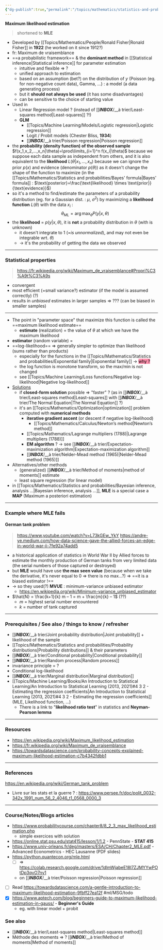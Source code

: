 ```yaml
---
{"dg-publish":true,"permalink":"/topics/mathematics/statistics-and-probabilities/maximum-likelihood-estimation/","dgHomeLink":true,"dgPassFrontmatter":false}
---
```



**Maximum likelihood estimation**
> shortened to **MLE**
- Developed by [[Topics/Mathematics/People/Ronald Fisher|Ronald Fisher]] in **1922** (he worked on it since 1912?)
- fr: Maximum de vraisemblance
- ==a probabilistic framework== & the **dominant method** in [[Statistical inference|Statistical inference]] for parameter estimation
	- intuitive and flexible => ?
	- unified approach to estimation
	- based on an assumption (bet?) on the distribution of $y$ (Poisson (eg. for non-negative count data), Gamma, …) : a model (a data generating process)
	- but it **should not always be used** (it has some disadvantages)
	- can be sensitive to the choice of starting value
- Used in
	- Linear Regression model ? (instead of [[___INBOX___/__à trier/Least-squares method|Least-squares]] ?!)
	- **GLM**
		- [[Topics/Machine Learning/Models/Logistic regression|Logistic regression]]
		- Logit / Probit models (Chester Bliss, **1934**)
		- [[___INBOX___/__à trier/Poisson regression|Poisson regression]]
- the **probability (density function) of the observed sample** $f(x_1,x_2,…,x_n|\theta)=\prod\limits_{i=1}^n f(x_i|\theta)$ because we suppose each data sample as independent from others, and it is also equivalent to the **likelihood** $L(\theta|x_1,...,x_n)$ because we can ignore the prior $p(x)$ and evidence (denominator $p(\theta)$) as it doesn't change the shape of the function to maximize (in the [[Topics/Mathematics/Statistics and probabilities/Bayes' formula|Bayes' formula]] : $\text{posterior}=\frac{\text{likelihood} \times \text{prior}}{\text{evidence}}$)
- so it's a method to find/estimate the parameters of a probability distribution (eg. for a Gaussian dist. : $\mu$, $\sigma^2$) by maximizing a **likelihood function** $L(\theta)$ with the data $x_i$ :
$$\theta_{ML}=\operatorname*{arg\,max}_\theta P(y|x,\theta)$$
- the **likelihood** = $p(y|x,\theta)$, it is **not** a probability distribution in $\theta$ (with is unknown)
	- it doesn't integrate to 1 (=*is unnormalized*), and may not even be integrable wrt. $\theta$)
	- -> it's the probability of getting the data we observed

---
### Statistical properties
> https://fr.wikipedia.org/wiki/Maximum_de_vraisemblance#Propri%C3%A9t%C3%A9s
- convergent
- most efficient (=small variance?) estimator (if the model is assumed correctly) (?)
- results in *unbiased* estimates in larger samples => ??? (can be biased in smaller samples)

---
- The point in "parameter space" that maximize this function is called the ==maximum likelihood estimate==
	- **estimate** (realization) = the value of $\theta$ at which we have the maximum likelihood
- **estimator** (random variable) = 
- ==log-likelihood== => generally simpler to optimize than likelihood (sums rather than products)
	- especially for the functions in the [[Topics/Mathematics/Statistics and probabilities/Exponential family|Exponential family]] → <mark style="background: #FF5582A6;">why ?</mark>
	- the log function is monotone transform, so the max/min is not changed
	- see [[Topics/Machine Learning/Loss functions/Negative log-likelihood|Negative log-likelihood]]
- <u>Solutions</u>
	- if **closed-form solution** possible => "faster" ? (as in [[___INBOX___/__à trier/Least-squares method|Least-squares]] with [[___INBOX___/__à trier/The Normal Equation|The Normal Equation]] ?)
	- it's an [[Topics/Mathematics/Optimization|optimization]] problem computed with **numerical methods**
		- **iterative gradient ascent** (or descent if negative log-likelihood)
			- [[Topics/Mathematics/Calculus/Newton’s method|Newton’s method]]
		- [[Topics/Mathematics/Lagrange multipliers (1788)|Lagrange multipliers (1788)]]
		- **EM algorithm** ? -> see [[___INBOX___/__à trier/Expectation-maximization algorithm|Expectation-maximization algorithm]]
		- [[___INBOX___/__à trier/Nelder-Mead method (1965)|Nelder-Mead method (1965)]]
- Alternatives/other methods
	- (generalized) [[___INBOX___/__à trier/Method of moments|method of moments]] estimate
	- least square regression (for linear model)
- in [[Topics/Mathematics/Statistics and probabilities/Bayesian inference, analysis ...|Bayesian inference, analysis ...]], **MLE** is a special case a **MAP** (Maximum a posteriori estimation)

---
### Example where MLE fails
#### German tank problem
> https://www.youtube.com/watch?v=L73kGEw_YkY
> https://andre-ye.medium.com/how-data-science-gave-the-allied-forces-an-edge-in-world-war-ii-7fe92a74add5
- a historical application of statistics in World War II by Allied forces to estimate the monthly production of German tanks from very limited data (the serial numbers of those captured or destroyed)
- but **MLE** would have use **the max seen value** (because when we take the derivative, it's never equal to $0$ => there is no max…?)
=> ==it is a biased estimator !==
- → so they used(?) **MVUE** : minimum-variance unbiased estimator
	- https://en.wikipedia.org/wiki/Minimum-variance_unbiased_estimator
- $\hat{N} = \frac{k+1}{k} m – 1 = m + \frac{m}{k} – 1$ (??)
	- $m$ = highest serial number encountered
	- $k$ = number of tank captured

---
### Prerequisites / See also / things to know / refresher
- [[___INBOX___/__à trier/Joint probability distribution|Joint probability]] + likelihood of the sample
- [[Topics/Mathematics/Statistics and probabilities/Probability distributions|Probability distributions]] & their parameters
- [[___INBOX___/__à trier/Conditional probability|Conditional probability]]
- [[___INBOX___/__à trier/Random process|Random process]]
- invariance principle = ?
- Conditional log-likelihood
- [[___INBOX___/__à trier/Marginal distribution|Marginal distribution]]
- [[Topics/Machine Learning/Books/An Introduction to Statistical Learning/An Introduction to Statistical Learning (2013, 2021)#4 3 2 - Estimating the regression coefficients|An Introduction to Statistical Learning (2013, 2021)#4 3 2 - Estimating the regression coefficients]] (MLE, Likelihood function, ...)
	- There is a link to "**likelihood ratio test**" in statistics and **Neyman-Pearson lemma**

---
### Resources
- https://en.wikipedia.org/wiki/Maximum_likelihood_estimation
- https://fr.wikipedia.org/wiki/Maximum_de_vraisemblance
- https://towardsdatascience.com/probability-concepts-explained-maximum-likelihood-estimation-c7b4342fdbb1

---
### References
https://en.wikipedia.org/wiki/German_tank_problem
- Livre sur les stats et la guerre ? : https://www.persee.fr/doc/polit_0032-342x_1991_num_56_2_4046_t1_0568_0000_3

---
### Course/Notes/Blogs articles
- https://www.probabilitycourse.com/chapter8/8_2_3_max_likelihood_estimation.php
	- simple exercices with solution
- https://online.stat.psu.edu/stat415/lesson/1/1.2 - PennState - **STAT 415**
- https://www.univ-orleans.fr/deg/masters/ESA/CH/Chapter2_MLE.pdf - Advanced Econometrics - HEC Lausanne (PDF slides)
- https://python.quantecon.org/mle.html
	- [ ] => https://colab.research.google.com/drive/1dlmWjabeE18I7ZJMYYwPOtDp3qyO7ny1
	- on [[___INBOX___/__à trier/Poisson regression|Poisson regression]]
- [ ] Read https://towardsdatascience.com/a-gentle-introduction-to-maximum-likelihood-estimation-9fbff27ea12f #ml/MSG/todo 
- [x] https://www.aptech.com/blog/beginners-guide-to-maximum-likelihood-estimation-in-gauss/ - **Beginner's Guide**
	- eg. with linear model + probit

### See also
- [[___INBOX___/__à trier/Least-squares method|Least-squares method]]
- Méthode des moments => ? [[___INBOX___/__à trier/Method of moments|Method of moments]]
